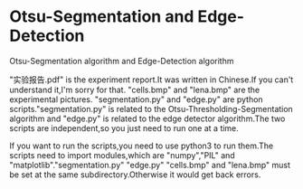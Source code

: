 # Otsu-Segmentation and Edge-Detection
Otsu-Segmentation algorithm and Edge-Detection algorithm

"实验报告.pdf" is the experiment report.It was written in Chinese.If you can't understand it,I'm sorry for that.
"cells.bmp" and "lena.bmp" are the experimental pictures.
"segmentation.py" and "edge.py" are python scripts."segmentation.py" is related to the Otsu-Thresholding-Segmentation algorithm and "edge.py" is related to the edge detector algorithm.The two scripts are independent,so you just need to run one at a time.

If you want to run the scripts,you need to use python3 to run them.The scripts need to import modules,which are "numpy","PIL" and "matplotlib"."segmentation.py" "edge.py" "cells.bmp" and "lena.bmp" must be set at the same subdirectory.Otherwise it would get back errors.
